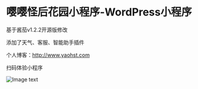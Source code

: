 # 嘤嘤怪后花园小程序-WordPress小程序
基于酱茄v1.2.2开源版修改

添加了天气、客服、智能助手插件

个人博客：http://www.yaohst.com

扫码体验小程序

![Image text](https://github.com/e5sub/yyghhy/blob/master/weixin.jpg)
